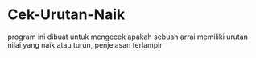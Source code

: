 # Cek-Urutan-Naik
program ini dibuat untuk mengecek apakah sebuah arrai memiliki urutan nilai yang naik atau turun, penjelasan terlampir
